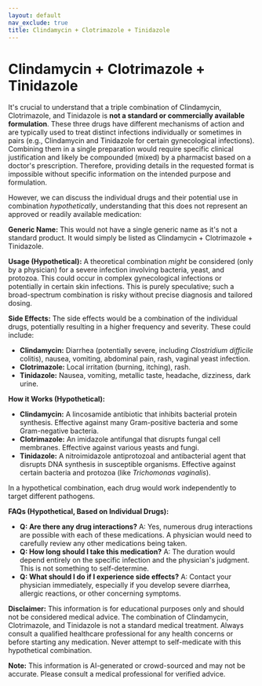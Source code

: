 ```yaml
---
layout: default
nav_exclude: true
title: Clindamycin + Clotrimazole + Tinidazole
---
```


# Clindamycin + Clotrimazole + Tinidazole

It's crucial to understand that a triple combination of Clindamycin, Clotrimazole, and Tinidazole is **not a standard or commercially available formulation**.  These three drugs have different mechanisms of action and are typically used to treat distinct infections individually or sometimes in pairs (e.g., Clindamycin and Tinidazole for certain gynecological infections). Combining them in a single preparation would require specific clinical justification and likely be compounded (mixed) by a pharmacist based on a doctor's prescription. Therefore, providing details in the requested format is impossible without specific information on the intended purpose and formulation.

However, we can discuss the individual drugs and their potential use in combination *hypothetically*, understanding that this does not represent an approved or readily available medication:

**Generic Name:**  This would not have a single generic name as it's not a standard product.  It would simply be listed as Clindamycin + Clotrimazole + Tinidazole.

**Usage (Hypothetical):** A theoretical combination *might* be considered (only by a physician) for a severe infection involving bacteria, yeast, and protozoa. This could occur in complex gynecological infections or potentially in certain skin infections.  This is purely speculative; such a broad-spectrum combination is risky without precise diagnosis and tailored dosing.

**Side Effects:** The side effects would be a combination of the individual drugs, potentially resulting in a higher frequency and severity. These could include:

* **Clindamycin:** Diarrhea (potentially severe, including *Clostridium difficile* colitis), nausea, vomiting, abdominal pain, rash, vaginal yeast infection.
* **Clotrimazole:** Local irritation (burning, itching), rash.
* **Tinidazole:** Nausea, vomiting, metallic taste, headache, dizziness, dark urine.

**How it Works (Hypothetical):**

* **Clindamycin:** A lincosamide antibiotic that inhibits bacterial protein synthesis. Effective against many Gram-positive bacteria and some Gram-negative bacteria.
* **Clotrimazole:** An imidazole antifungal that disrupts fungal cell membranes. Effective against various yeasts and fungi.
* **Tinidazole:** A nitroimidazole antiprotozoal and antibacterial agent that disrupts DNA synthesis in susceptible organisms. Effective against certain bacteria and protozoa (like *Trichomonas vaginalis*).

In a hypothetical combination, each drug would work independently to target different pathogens.

**FAQs (Hypothetical, Based on Individual Drugs):**

* **Q: Are there any drug interactions?** A: Yes, numerous drug interactions are possible with each of these medications.  A physician would need to carefully review any other medications being taken.
* **Q: How long should I take this medication?** A: The duration would depend entirely on the specific infection and the physician's judgment.  This is not something to self-determine.
* **Q: What should I do if I experience side effects?** A: Contact your physician immediately, especially if you develop severe diarrhea, allergic reactions, or other concerning symptoms.

**Disclaimer:** This information is for educational purposes only and should not be considered medical advice.  The combination of Clindamycin, Clotrimazole, and Tinidazole is not a standard medical treatment.  Always consult a qualified healthcare professional for any health concerns or before starting any medication.  Never attempt to self-medicate with this hypothetical combination.


**Note:** This information is AI-generated or crowd-sourced and may not be accurate. Please consult a medical professional for verified advice.